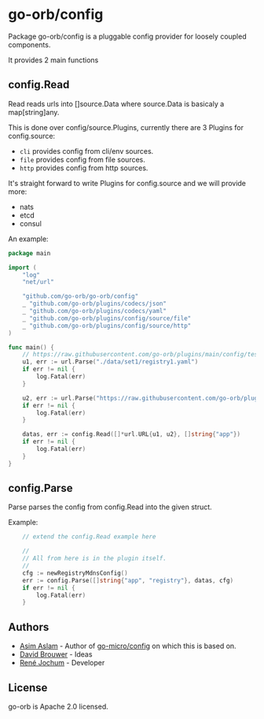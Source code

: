 # go-orb/config

Package go-orb/config is a pluggable config provider for loosely coupled components.

It provides 2 main functions

## config.Read

Read reads urls into []source.Data where source.Data is basicaly a map[string]any.

This is done over config/source.Plugins, currently there are 3 Plugins for config.source:

- `cli` provides config from cli/env sources.
- `file` provides config from file sources.
- `http` provides config from http sources.

It's straight forward to write Plugins for config.source and we will provide more:

- nats
- etcd
- consul

An example:

```go
package main

import (
    "log"
    "net/url"

    "github.com/go-orb/go-orb/config"
    _ "github.com/go-orb/plugins/codecs/json"
    _ "github.com/go-orb/plugins/codecs/yaml"
    _ "github.com/go-orb/plugins/config/source/file"
    _ "github.com/go-orb/plugins/config/source/http"
)

func main() {
    // https://raw.githubusercontent.com/go-orb/plugins/main/config/tests/data/set1/registry1.yaml
    u1, err := url.Parse("./data/set1/registry1.yaml")
    if err != nil {
        log.Fatal(err)
    }

    u2, err := url.Parse("https://raw.githubusercontent.com/go-orb/plugins/main/config/tests/data/set1/registry2.json")
    if err != nil {
        log.Fatal(err)
    }

    datas, err := config.Read([]*url.URL{u1, u2}, []string{"app"})
    if err != nil {
        log.Fatal(err)
    }
}
```

## config.Parse

Parse parses the config from config.Read into the given struct.

Example:

```go
    // extend the config.Read example here

    //
    // All from here is in the plugin itself.
    //
    cfg := newRegistryMdnsConfig()
    err := config.Parse([]string{"app", "registry"}, datas, cfg)
    if err != nil {
        log.Fatal(err)
    }
```

## Authors

- [Asim Aslam](https://github.com/asim/) - Author of [go-micro/config](https://github.com/go-micro/go-micro/tree/master/config) on which this is based on.
- [David Brouwer](https://github.com/Davincible/) - Ideas
- [René Jochum](https://github.com/jochumdev) - Developer

## License

go-orb is Apache 2.0 licensed.
